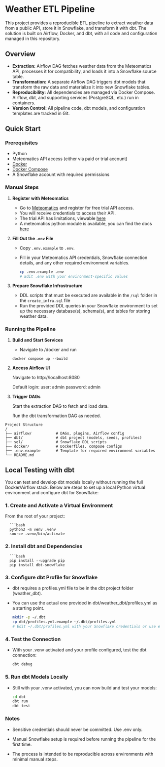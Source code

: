 # Weather ETL Pipeline

This project provides a reproducible ETL pipeline to extract weather data from a public API, store it in Snowflake, and transform it with dbt. The solution is built on Airflow, Docker, and dbt, with all code and configuration managed in this repository.

## Overview

- **Extraction:** Airflow DAG fetches weather data from the Meteomatics API, processes it for compatibility, and loads it into a Snowflake source table.
- **Transformation:** A separate Airflow DAG triggers dbt models that transform the raw data and materialize it into new Snowflake tables.
- **Reproducibility:** All dependencies are managed via Docker Compose. Airflow, dbt, and supporting services (PostgreSQL, etc.) run in containers.
- **Version Control:** All pipeline code, dbt models, and configuration templates are tracked in Git.

## Quick Start

### Prerequisites

- Python
- Meteomatics API access (either via paid or trial account)
- [Docker](https://www.docker.com/products/docker-desktop)
- [Docker Compose](https://docs.docker.com/compose/)
- A Snowflake account with required permissions

### Manual Steps

1. **Register with Meteomatics**

   - Go to [Meteomatics](https://www.meteomatics.com/en/sign-up-weather-api-test-account/) and register for free trial API access.
   - You will receive credentials to access their API.
   - The trial API has limitations, viewable [here](https://www.meteomatics.com/en/api/available-parameters/)
   - A meteomatics python module is available, you can find the docs [here](https://www.meteomatics.com/en/api/data-connectors/python/)

2. **Fill Out the `.env` File**

   - Copy `.env.example` to `.env`.
   - Fill in your Meteomatics API credentials, Snowflake connection details, and any other required environment variables.

     ```bash
     cp .env.example .env
     # Edit .env with your environment-specific values
     ```

3. **Prepare Snowflake Infrastructure**

   - DDL scripts that must be executed are available in the `/sql` folder in the `create_infra.sql` file
   - Run the provided DDL queries in your Snowflake environment to set up the necessary database(s), schema(s), and tables for storing weather data.

### Running the Pipeline

1. **Build and Start Services**

   - Navigate to /docker and run
   ```
   docker compose up --build

2. **Access Airflow UI**

    Navigate to http://localhost:8080

    Default login:
        user: admin
        password: admin

3. **Trigger DAGs**

    Start the extraction DAG to fetch and load data.

    Run the dbt transformation DAG as needed.

```
Project Structure
/
├── airflow/           # DAGs, plugins, Airflow config
├── dbt/               # dbt project (models, seeds, profiles)
├── sql/               # Snowflake DDL scripts
├── docker/            # Dockerfiles, compose configs
├── .env.example       # Template for required environment variables
└── README.md
```

## Local Testing with dbt

You can test and develop dbt models locally without running the full Docker/Airflow stack. Below are steps to set up a local Python virtual environment and configure dbt for Snowflake:

### 1. Create and Activate a Virtual Environment

From the root of your project:

      ```bash
      python3 -m venv .venv
      source .venv/bin/activate

### 2. Install dbt and Dependencies

      ```bash
      pip install --upgrade pip
      pip install dbt-snowflake

### 3. Configure dbt Profile for Snowflake

   - dbt requires a profiles.yml file to be in the dbt project folder (weather_dbt).
   - You can use the actual one provided in dbt/weather_dbt/profiles.yml as a starting point.

      ```bash
      mkdir -p ~/.dbt
      cp dbt/profiles.yml.example ~/.dbt/profiles.yml
      # Edit ~/.dbt/profiles.yml with your Snowflake credentials or use environment variables

### 4. Test the Connection
   - With your .venv activated and your profile configured, test the dbt connection:

      ```bash
      dbt debug

### 5. Run dbt Models Locally
   - Still with your .venv activated, you can now build and test your models:

      ```bash
      cd dbt
      dbt run
      dbt test

### Notes
   - Sensitive credentials should never be committed. Use .env only.

   - Manual Snowflake setup is required before running the pipeline for the first time.

   - The process is intended to be reproducible across environments with minimal manual steps.
